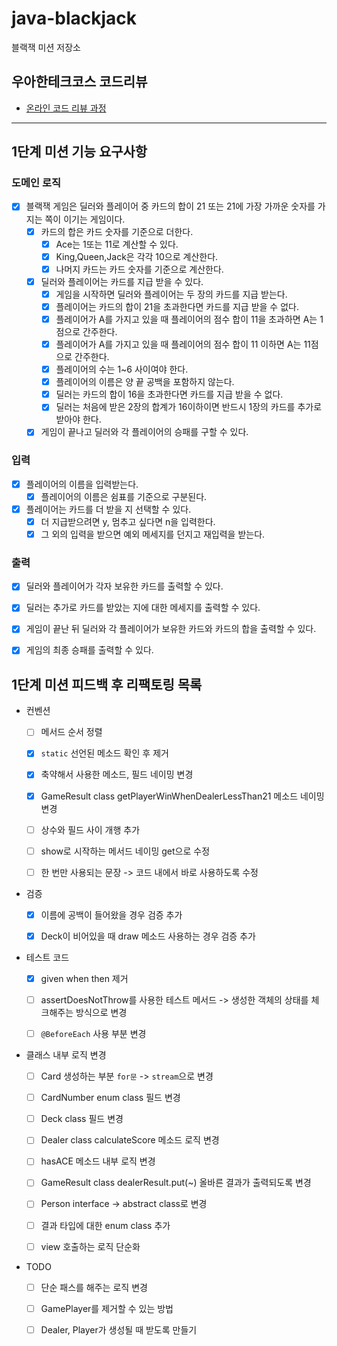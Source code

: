 # java-blackjack

블랙잭 미션 저장소

## 우아한테크코스 코드리뷰

- [온라인 코드 리뷰 과정](https://github.com/woowacourse/woowacourse-docs/blob/master/maincourse/README.md)

---
## 1단계 미션 기능 요구사항
### 도메인 로직
- [x] 블랙잭 게임은 딜러와 플레이어 중 카드의 합이 21 또는 21에 가장 가까운 숫자를 가지는 쪽이 이기는 게임이다.
  - [x] 카드의 합은 카드 숫자를 기준으로 더한다.
    - [x] Ace는 1또는 11로 계산할 수 있다.
    - [x] King,Queen,Jack은 각각 10으로 계산한다.
    - [x] 나머지 카드는 카드 숫자를 기준으로 계산한다.
  - [x] 딜러와 플레이어는 카드를 지급 받을 수 있다.
    - [x] 게임을 시작하면 딜러와 플레이어는 두 장의 카드를 지급 받는다.
    - [x] 플레이어는 카드의 합이 21을 초과한다면 카드를 지급 받을 수 없다.
    - [x] 플레이어가 A를 가지고 있을 때 플레이어의 점수 합이 11을 초과하면 A는 1점으로 간주한다.
    - [x] 플레이어가 A를 가지고 있을 때 플레이어의 점수 합이 11 이하면 A는 11점으로 간주한다.
    - [x] 플레이어의 수는 1~6 사이여야 한다.
    - [x] 플레이어의 이름은 양 끝 공백을 포함하지 않는다.
    - [x] 딜러는 카드의 합이 16을 초과한다면 카드를 지급 받을 수 없다.
    - [x] 딜러는 처음에 받은 2장의 합계가 16이하이면 반드시 1장의 카드를 추가로 받아야 한다.
  - [x] 게임이 끝나고 딜러와 각 플레이어의 승패를 구할 수 있다.

### 입력
- [x] 플레이어의 이름을 입력받는다.
  - [x] 플레이어의 이름은 쉼표를 기준으로 구분된다.
- [x] 플레이어는 카드를 더 받을 지 선택할 수 있다.
  - [x] 더 지급받으려면 y, 멈추고 싶다면 n을 입력한다.
  - [x] 그 외의 입력을 받으면 예외 메세지를 던지고 재입력을 받는다.

### 출력
- [x] 딜러와 플레이어가 각자 보유한 카드를 출력할 수 있다.
- [x] 딜러는 추가로 카드를 받았는 지에 대한 메세지를 출력할 수 있다.
- [x] 게임이 끝난 뒤 딜러와 각 플레이어가 보유한 카드와 카드의 합을 출력할 수 있다.
- [x] 게임의 최종 승패를 출력할 수 있다.


## 1단계 미션 피드백 후 리팩토링 목록
- 컨벤션
  - [ ] 메서드 순서 정렬
  - [x] `static` 선언된 메소드 확인 후 제거
  - [x] 축약해서 사용한 메소드, 필드 네이밍 변경
  - [x] GameResult class getPlayerWinWhenDealerLessThan21 메소드 네이밍 변경
  - [ ] 상수와 필드 사이 개행 추가
  - [ ] show로 시작하는 메서드 네이밍 get으로 수정
  - [ ] 한 번만 사용되는 문장 -> 코드 내에서 바로 사용하도록 수정


- 검증
  - [x] 이름에 공백이 들어왔을 경우 검증 추가
  - [x] Deck이 비어있을 때 draw 메소드 사용하는 경우 검증 추가


- 테스트 코드
  - [x] given when then 제거
  - [ ] assertDoesNotThrow를 사용한 테스트 메서드 -> 생성한 객체의 상태를 체크해주는 방식으로 변경
  - [ ] `@BeforeEach` 사용 부분 변경


- 클래스 내부 로직 변경
  - [ ] Card 생성하는 부분 `for문` -> `stream`으로 변경
  - [ ] CardNumber enum class 필드 변경
  - [ ] Deck class 필드 변경
  - [ ] Dealer class calculateScore 메소드 로직 변경
  - [ ] hasACE 메소드 내부 로직 변경
  - [ ] GameResult class dealerResult.put(~) 올바른 결과가 출력되도록 변경
  - [ ] Person interface -> abstract class로 변경
  - [ ] 결과 타입에 대한 enum class 추가
  - [ ] view 호출하는 로직 단순화


- TODO
  - [ ] 단순 패스를 해주는 로직 변경
  - [ ] GamePlayer를 제거할 수 있는 방법
  - [ ] Dealer, Player가 생성될 때 받도록 만들기



